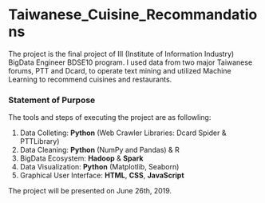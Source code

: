 # Taiwanese_Cuisine_Recommandations
The project is the final project of III (Institute of Information Industry) BigData Engineer BDSE10 program. I used data from two major Taiwanese forums, PTT and Dcard, to operate text mining and utilized Machine Learning to recommend cuisines and restaurants. 

<h3>Statement of Purpose</h3>
<p>The tools and steps of executing the project are as followling:</p>
<ol>
  <li>Data Colleting: <b>Python</b> (Web Crawler Libraries: Dcard Spider & PTTLibrary)</li>
  <li>Data Cleaning: <b>Python</b> (NumPy and Pandas) & R</li>
  <li>BigData Ecosystem: <b>Hadoop</b> & <b>Spark</b></li>
  <li>Data Visualization: <b>Python</b> (Matplotlib, Seaborn)</li>
  <li>Graphical User Interface: <b>HTML</b>, <b>CSS</b>, <b>JavaScript</b></li>
</ol>
<p>The project will be presented on June 26th, 2019.<p>
